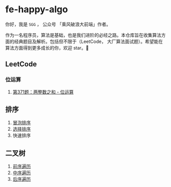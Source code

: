 # fe-happy-algo
你好，我是 `SGG` ， 公众号 「乘风破浪大前端」作者。

作为一名程序员，算法是基础，也是我们进阶的必经之路。本仓库旨在收集算法方面的经典题目及解析。包括但不限于（LeetCode， 大厂算法面试题）。希望能在算法方面得到更多成长的你，欢迎 star。🚀

## LeetCode

### 位运算

1. [第371题：两整数之和 - 位运算](https://github.com/szjxxy/fe-happy-algo/issues/1)

## 排序

1. [冒泡排序](https://github.com/szjxxy/fe-happy-algo/blob/master/docs/sort/%E5%86%92%E6%B3%A1%E6%8E%92%E5%BA%8F.js)
2. [选择排序](https://github.com/szjxxy/fe-happy-algo/blob/master/docs/sort/%E9%80%89%E6%8B%A9%E6%8E%92%E5%BA%8F.js)
3. 快速排序



## 二叉树

1. [前序遍历](https://github.com/szjxxy/fe-happy-algo/blob/master/docs/sort/%E5%86%92%E6%B3%A1%E6%8E%92%E5%BA%8F.js)
2. [中序遍历](https://github.com/szjxxy/fe-happy-algo/blob/master/docs/sort/%E5%86%92%E6%B3%A1%E6%8E%92%E5%BA%8F.js)
3. [后序遍历](https://github.com/szjxxy/fe-happy-algo/blob/master/docs/sort/%E5%86%92%E6%B3%A1%E6%8E%92%E5%BA%8F.js)

